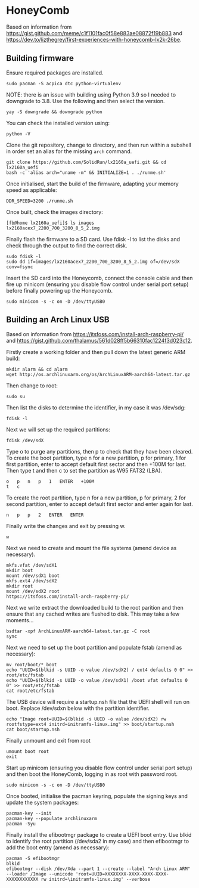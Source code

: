 # HoneyComb

Based on information from https://gist.github.com/meme/c1f1101fac0f58e883ae08872f19b883 and https://dev.to/lizthegrey/first-experiences-with-honeycomb-lx2k-26be.

## Building firmware
Ensure required packages are installed.

    sudo pacman -S acpica dtc python-virtualenv
    
NOTE: there is an issue with building using Python 3.9 so I needed to downgrade to 3.8. Use the following and then select the version.

    yay -S downgrade && downgrade python
    
You can check the installed version using:

    python -V

Clone the git repository, change to directory, and then run within a subshell in order set an alias for the missing `arch` command.

    git clone https://github.com/SolidRun/lx2160a_uefi.git && cd lx2160a_uefi
    bash -c 'alias arch="uname -m" && INITIALIZE=1 . ./runme.sh'
    
Once initialised, start the build of the firmware, adapting your memory speed as applicable:

    DDR_SPEED=3200 ./runme.sh

Once built, check the images directory:

    [fb@home lx2160a_uefi]$ ls images
    lx2160acex7_2200_700_3200_8_5_2.img
    
Finally flash the firmware to a SD card. Use fdisk -l to list the disks and check through the output to find the correct disk.

    sudo fdisk -l
    sudo dd if=images/lx2160acex7_2200_700_3200_8_5_2.img of=/dev/sdX conv=fsync
    
Insert the SD card into the Honeycomb, connect the console cable and then fire up minicom (ensuring you disable flow control under serial port setup) before finally powering up the Honeycomb.

    sudo minicom -s -c on -D /dev/ttyUSB0
    
## Building an Arch Linux USB

Based on information from https://itsfoss.com/install-arch-raspberry-pi/ and https://gist.github.com/thalamus/561d028ff5b66310fac1224f3d023c12.

Firstly create a working folder and then pull down the latest generic ARM build:

    mkdir alarm && cd alarm
    wget http://os.archlinuxarm.org/os/ArchLinuxARM-aarch64-latest.tar.gz
    
Then change to root:

    sudo su
    
Then list the disks to determine the identifier, in my case it was /dev/sdg:

    fdisk -l
    
Next we will set up the required partitions:

    fdisk /dev/sdX

Type o to purge any partitions, then p to check that they have been cleared. To create the boot partition, type n for a new partition, p for primary, 1 for first partition, enter to accept default first sector and then +100M for last. Then type t and then c to set the partition as W95 FAT32 (LBA).

    o   p   n   p   1   ENTER   +100M
    t   c

To create the root partition, type n for a new partition, p for primary, 2 for second partition, enter to accept default first sector and enter again for last.

    n   p   p   2   ENTER   ENTER
    
Finally write the changes and exit by pressing w.

    w
    
Next we need to create and mount the file systems (amend device as necessary).

    mkfs.vfat /dev/sdX1
    mkdir boot
    mount /dev/sdX1 boot
    mkfs.ext4 /dev/sdX2
    mkdir root
    mount /dev/sdX2 root
    https://itsfoss.com/install-arch-raspberry-pi/
    
Next we write extract the downloaded build to the root parition and then ensure that any cached writes are flushed to disk. This may take a few moments...

    bsdtar -xpf ArchLinuxARM-aarch64-latest.tar.gz -C root
    sync
    
Next we need to set up the boot partition and populate fstab (amend as necessary):

    mv root/boot/* boot
    echo "UUID=$(blkid -s UUID -o value /dev/sdX2) / ext4 defaults 0 0" >> root/etc/fstab
	echo "UUID=$(blkid -s UUID -o value /dev/sdX1) /boot vfat defaults 0 0" >> root/etc/fstab
	cat root/etc/fstab
    
The USB device will require a startup.nsh file that the UEFI shell will run on boot. Replace /dev/sdxn below with the partition identifier.

    echo "Image root=UUID=$(blkid -s UUID -o value /dev/sdX2) rw rootfstype=ext4 initrd=initramfs-linux.img" >> boot/startup.nsh
    cat boot/startup.nsh
    
Finally unmount and exit from root

    umount boot root
    exit
    
Start up minicom (ensuring you disable flow control under serial port setup) and then boot the HoneyComb, logging in as root with password root.

    sudo minicom -s -c on -D /dev/ttyUSB0
    
Once booted, initialise the pacman keyring, populate the signing keys and update the system packages:

    pacman-key --init
    pacman-key --populate archlinuxarm
    pacman -Syu

Finally install the efibootmgr package to create a UEFI boot entry. Use blkid to identify the root partition (/dev/sda2 in my case) and then efibootmgr to add the boot entry (amend as necessary):

    pacman -S efibootmgr
    blkid
    efibootmgr --disk /dev/Xda --part 1 --create --label "Arch Linux ARM" --loader /Image --unicode 'root=UUID=XXXXXXXX-XXXX-XXXX-XXXX-XXXXXXXXXXXX rw initrd=\initramfs-linux.img' --verbose

    
